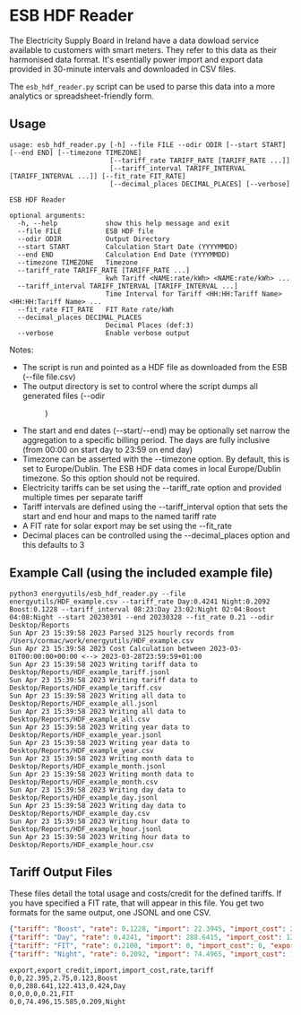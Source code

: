 # ESB HDF Reader

The Electricity Supply Board in Ireland have a data dowload service available to customers with smart meters. They refer to this data as their harmonised data format. It's esentially power import and export data provided in 30-minute intervals and downloaded in CSV files.

The ```esb_hdf_reader.py``` script can be used to parse this data into a more analytics or spreadsheet-friendly form. 

## Usage
```
usage: esb_hdf_reader.py [-h] --file FILE --odir ODIR [--start START] [--end END] [--timezone TIMEZONE]
                         [--tariff_rate TARIFF_RATE [TARIFF_RATE ...]]
                         [--tariff_interval TARIFF_INTERVAL [TARIFF_INTERVAL ...]] [--fit_rate FIT_RATE]
                         [--decimal_places DECIMAL_PLACES] [--verbose]

ESB HDF Reader

optional arguments:
  -h, --help            show this help message and exit
  --file FILE           ESB HDF file
  --odir ODIR           Output Directory
  --start START         Calculation Start Date (YYYYMMDD)
  --end END             Calculation End Date (YYYYMMDD)
  --timezone TIMEZONE   Timezone
  --tariff_rate TARIFF_RATE [TARIFF_RATE ...]
                        kwh Tariff <NAME:rate/kWh> <NAME:rate/kWh> ...
  --tariff_interval TARIFF_INTERVAL [TARIFF_INTERVAL ...]
                        Time Interval for Tariff <HH:HH:Tariff Name> <HH:HH:Tariff Name> ...
  --fit_rate FIT_RATE   FIT Rate rate/kWh
  --decimal_places DECIMAL_PLACES
                        Decimal Places (def:3)
  --verbose             Enable verbose output
```

Notes:
* The script is run and pointed as a HDF file as downloaded from the ESB (--file file.csv)
* The output directory is set to control where the script dumps all generated files (--odir <dir>)
* The start and end dates (--start/--end) may be optionally set narrow the aggregation to a specific billing period. The days are fully inclusive (from 00:00 on start day to 23:59 on end day)
* Timezone can be asserted with the --timezone option. By default, this is set to Europe/Dublin. The ESB HDF data comes in local Europe/Dublin timezone. So this option should not be required.
* Electricity tariffs can be set using the --tariff_rate option and provided multiple times per separate tariff
* Tariff intervals are defined using the --tariff_interval option that sets the start and end hour and maps to the named tariff rate
* A FIT rate for solar export may be set using the --fit_rate
* Decimal places can be controlled using the --decimal_places option and this defaults to 3 


## Example Call (using the included example file)
```
python3 energyutils/esb_hdf_reader.py --file energyutils/HDF_example.csv --tariff_rate Day:0.4241 Night:0.2092 Boost:0.1228 --tariff_interval 08:23:Day 23:02:Night 02:04:Boost 04:08:Night --start 20230301 --end 20230328 --fit_rate 0.21 --odir Desktop/Reports
Sun Apr 23 15:39:58 2023 Parsed 3125 hourly records from /Users/cormac/work/energyutils/HDF_example.csv
Sun Apr 23 15:39:58 2023 Cost Calculation between 2023-03-01T00:00:00+00:00 <--> 2023-03-28T23:59:59+01:00
Sun Apr 23 15:39:58 2023 Writing tariff data to Desktop/Reports/HDF_example_tariff.jsonl
Sun Apr 23 15:39:58 2023 Writing tariff data to Desktop/Reports/HDF_example_tariff.csv
Sun Apr 23 15:39:58 2023 Writing all data to Desktop/Reports/HDF_example_all.jsonl
Sun Apr 23 15:39:58 2023 Writing all data to Desktop/Reports/HDF_example_all.csv
Sun Apr 23 15:39:58 2023 Writing year data to Desktop/Reports/HDF_example_year.jsonl
Sun Apr 23 15:39:58 2023 Writing year data to Desktop/Reports/HDF_example_year.csv
Sun Apr 23 15:39:58 2023 Writing month data to Desktop/Reports/HDF_example_month.jsonl
Sun Apr 23 15:39:58 2023 Writing month data to Desktop/Reports/HDF_example_month.csv
Sun Apr 23 15:39:58 2023 Writing day data to Desktop/Reports/HDF_example_day.jsonl
Sun Apr 23 15:39:58 2023 Writing day data to Desktop/Reports/HDF_example_day.csv
Sun Apr 23 15:39:58 2023 Writing hour data to Desktop/Reports/HDF_example_hour.jsonl
Sun Apr 23 15:39:58 2023 Writing hour data to Desktop/Reports/HDF_example_hour.csv
```

## Tariff Output Files
These files detail the total usage and costs/credit for the defined tariffs. If you have specified a FIT rate, that will appear in this file. You get two formats for the same output, one JSONL and one CSV.

```json
{"tariff": "Boost", "rate": 0.1228, "import": 22.3945, "import_cost": 2.7500, "export": 0, "export_credit": 0}
{"tariff": "Day", "rate": 0.4241, "import": 288.6415, "import_cost": 122.4129, "export": 0, "export_credit": 0}
{"tariff": "FIT", "rate": 0.2100, "import": 0, "import_cost": 0, "export": 0, "export_credit": 0}
{"tariff": "Night", "rate": 0.2092, "import": 74.4965, "import_cost": 15.5847, "export": 0, "export_credit": 0}
```

```csv
export,export_credit,import,import_cost,rate,tariff
0,0,22.395,2.75,0.123,Boost
0,0,288.641,122.413,0.424,Day
0,0,0,0,0.21,FIT
0,0,74.496,15.585,0.209,Night
```
